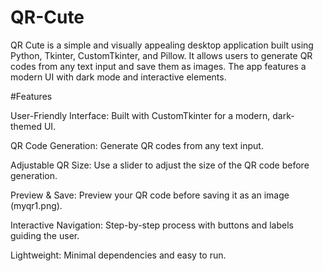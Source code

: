 # QR-Cute
QR Cute is a simple and visually appealing desktop application built using Python, Tkinter, CustomTkinter, and Pillow. It allows users to generate QR codes from any text input and save them as images. The app features a modern UI with dark mode and interactive elements.

#Features

User-Friendly Interface: Built with CustomTkinter for a modern, dark-themed UI.

QR Code Generation: Generate QR codes from any text input.

Adjustable QR Size: Use a slider to adjust the size of the QR code before generation.

Preview & Save: Preview your QR code before saving it as an image (myqr1.png).

Interactive Navigation: Step-by-step process with buttons and labels guiding the user.

Lightweight: Minimal dependencies and easy to run.
